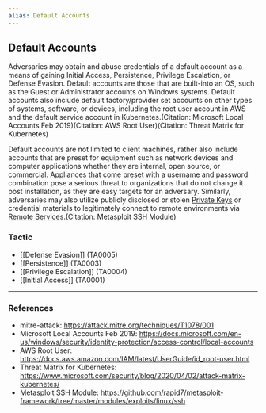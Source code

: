 ```yaml
---
alias: Default Accounts
---
```


## Default Accounts

Adversaries may obtain and abuse credentials of a default account as a means of gaining Initial Access, Persistence, Privilege Escalation, or Defense Evasion. Default accounts are those that are built-into an OS, such as the Guest or Administrator accounts on Windows systems. Default accounts also include default factory/provider set accounts on other types of systems, software, or devices, including the root user account in AWS and the default service account in Kubernetes.(Citation: Microsoft Local Accounts Feb 2019)(Citation: AWS Root User)(Citation: Threat Matrix for Kubernetes)

Default accounts are not limited to client machines, rather also include accounts that are preset for equipment such as network devices and computer applications whether they are internal, open source, or commercial. Appliances that come preset with a username and password combination pose a serious threat to organizations that do not change it post installation, as they are easy targets for an adversary. Similarly, adversaries may also utilize publicly disclosed or stolen [Private Keys](https://attack.mitre.org/techniques/T1552/004) or credential materials to legitimately connect to remote environments via [Remote Services](https://attack.mitre.org/techniques/T1021).(Citation: Metasploit SSH Module)


### Tactic

- [[Defense Evasion]] (TA0005)
- [[Persistence]] (TA0003)
- [[Privilege Escalation]] (TA0004)
- [[Initial Access]] (TA0001)


---
### References

- mitre-attack: https://attack.mitre.org/techniques/T1078/001
- Microsoft Local Accounts Feb 2019: https://docs.microsoft.com/en-us/windows/security/identity-protection/access-control/local-accounts
- AWS Root User: https://docs.aws.amazon.com/IAM/latest/UserGuide/id_root-user.html
- Threat Matrix for Kubernetes: https://www.microsoft.com/security/blog/2020/04/02/attack-matrix-kubernetes/
- Metasploit SSH Module: https://github.com/rapid7/metasploit-framework/tree/master/modules/exploits/linux/ssh
